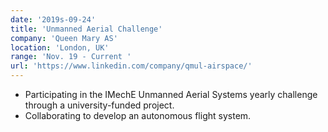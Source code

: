 ```yaml
---
date: '2019s-09-24'
title: 'Unmanned Aerial Challenge'
company: 'Queen Mary AS'
location: 'London, UK'
range: 'Nov. 19 - Current '
url: 'https://www.linkedin.com/company/qmul-airspace/'
---
```


- Participating in the IMechE Unmanned Aerial Systems yearly challenge through a university-funded project. 
- Collaborating to develop an autonomous flight system.



